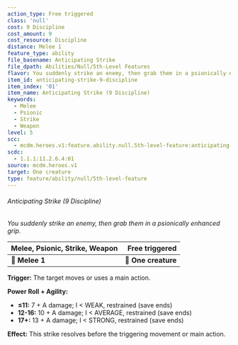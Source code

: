 ```yaml
---
action_type: Free triggered
class: 'null'
cost: 9 Discipline
cost_amount: 9
cost_resource: Discipline
distance: Melee 1
feature_type: ability
file_basename: Anticipating Strike
file_dpath: Abilities/Null/5th-Level Features
flavor: You suddenly strike an enemy, then grab them in a psionically enhanced grip.
item_id: anticipating-strike-9-discipline
item_index: '01'
item_name: Anticipating Strike (9 Discipline)
keywords:
  - Melee
  - Psionic
  - Strike
  - Weapon
level: 5
scc:
  - mcdm.heroes.v1:feature.ability.null.5th-level-feature:anticipating-strike-9-discipline
scdc:
  - 1.1.1:11.2.6.4:01
source: mcdm.heroes.v1
target: One creature
type: feature/ability/null/5th-level-feature
---
```


###### Anticipating Strike (9 Discipline)

*You suddenly strike an enemy, then grab them in a psionically enhanced grip.*

| **Melee, Psionic, Strike, Weapon** |  **Free triggered** |
| ---------------------------------- | ------------------: |
| **📏 Melee 1**                     | **🎯 One creature** |

**Trigger:** The target moves or uses a main action.

**Power Roll + Agility:**

- **≤11:** 7 + A damage; I < WEAK, restrained (save ends)
- **12-16:** 10 + A damage; I < AVERAGE, restrained (save ends)
- **17+:** 13 + A damage; I < STRONG, restrained (save ends)

**Effect:** This strike resolves before the triggering movement or main action.

